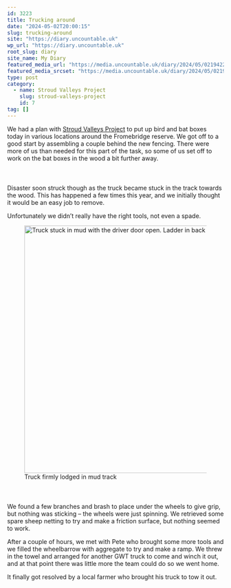 ```yaml
---
id: 3223
title: Trucking around
date: "2024-05-02T20:00:15"
slug: trucking-around
site: "https://diary.uncountable.uk"
wp_url: "https://diary.uncountable.uk"
root_slug: diary
site_name: My Diary
featured_media_url: "https://media.uncountable.uk/diary/2024/05/02194228/IMG20240502113917.webp"
featured_media_srcset: "https://media.uncountable.uk/diary/2024/05/02194228/IMG20240502113917-300x169.webp 300w, https://media.uncountable.uk/diary/2024/05/02194228/IMG20240502113917-1024x576.webp 1024w, https://media.uncountable.uk/diary/2024/05/02194228/IMG20240502113917-150x150.webp 150w, https://media.uncountable.uk/diary/2024/05/02194228/IMG20240502113917-640x360.webp 640w, https://media.uncountable.uk/diary/2024/05/02194228/IMG20240502113917.webp 2000w"
type: post
category:
  - name: Stroud Valleys Project
    slug: stroud-valleys-project
    id: 7
tag: []
---
```



<p>We had a plan with <a href="https://www.stroudvalleysproject.org/">Stroud Valleys Project</a> to put up bird and bat boxes today in various locations around the Fromebridge reserve.  We got off to a good start by assembling a couple behind the new fencing.  There were more of us than needed for this part of the task, so some of us set off to work on the bat boxes in the wood a bit further away.</p>


<style>.kb-row-layout-id3223_9a69ff-e1 > .kt-row-column-wrap{align-content:start;}:where(.kb-row-layout-id3223_9a69ff-e1 > .kt-row-column-wrap) > .wp-block-kadence-column{justify-content:start;}.kb-row-layout-id3223_9a69ff-e1 > .kt-row-column-wrap{column-gap:var(--global-kb-gap-md, 2rem);row-gap:var(--global-kb-gap-md, 2rem);padding-top:var(--global-kb-spacing-sm, 1.5rem);padding-bottom:var(--global-kb-spacing-sm, 1.5rem);grid-template-columns:repeat(2, minmax(0, 1fr));}.kb-row-layout-id3223_9a69ff-e1 > .kt-row-layout-overlay{opacity:0.30;}@media all and (max-width: 1024px){.kb-row-layout-id3223_9a69ff-e1 > .kt-row-column-wrap{grid-template-columns:repeat(2, minmax(0, 1fr));}}@media all and (max-width: 767px){.kb-row-layout-id3223_9a69ff-e1 > .kt-row-column-wrap{grid-template-columns:minmax(0, 1fr);}.kb-row-layout-id3223_9a69ff-e1 > .kt-row-column-wrap > .wp-block-kadence-column:nth-of-type(1){order:2;}.kb-row-layout-id3223_9a69ff-e1 > .kt-row-column-wrap > .wp-block-kadence-column:nth-of-type(2){order:1;}.kb-row-layout-id3223_9a69ff-e1 > .kt-row-column-wrap > .wp-block-kadence-column:nth-of-type(3){order:12;}.kb-row-layout-id3223_9a69ff-e1 > .kt-row-column-wrap > .wp-block-kadence-column:nth-of-type(4){order:11;}.kb-row-layout-id3223_9a69ff-e1 > .kt-row-column-wrap > .wp-block-kadence-column:nth-of-type(5){order:22;}.kb-row-layout-id3223_9a69ff-e1 > .kt-row-column-wrap > .wp-block-kadence-column:nth-of-type(6){order:21;}.kb-row-layout-id3223_9a69ff-e1 > .kt-row-column-wrap > .wp-block-kadence-column:nth-of-type(7){order:32;}.kb-row-layout-id3223_9a69ff-e1 > .kt-row-column-wrap > .wp-block-kadence-column:nth-of-type(8){order:31;}}</style><div class="kb-row-layout-wrap kb-row-layout-id3223_9a69ff-e1 alignnone wp-block-kadence-rowlayout"><div class="kt-row-column-wrap kt-has-2-columns kt-row-layout-equal kt-tab-layout-inherit kt-mobile-layout-row kt-row-valign-top">
<style>.kadence-column3223_573b15-95 > .kt-inside-inner-col,.kadence-column3223_573b15-95 > .kt-inside-inner-col:before{border-top-left-radius:0px;border-top-right-radius:0px;border-bottom-right-radius:0px;border-bottom-left-radius:0px;}.kadence-column3223_573b15-95 > .kt-inside-inner-col{column-gap:var(--global-kb-gap-sm, 1rem);}.kadence-column3223_573b15-95 > .kt-inside-inner-col{flex-direction:column;}.kadence-column3223_573b15-95 > .kt-inside-inner-col > .aligncenter{width:100%;}.kadence-column3223_573b15-95 > .kt-inside-inner-col:before{opacity:0.3;}.kadence-column3223_573b15-95{position:relative;}@media all and (max-width: 1024px){.kadence-column3223_573b15-95 > .kt-inside-inner-col{flex-direction:column;justify-content:center;}}@media all and (max-width: 767px){.kadence-column3223_573b15-95 > .kt-inside-inner-col{flex-direction:column;justify-content:center;}}</style>
<div class="wp-block-kadence-column kadence-column3223_573b15-95"><div class="kt-inside-inner-col">
<p>Disaster soon struck though as the truck became stuck in the track towards the wood.  This has happened a few times this year, and we initially thought it would be an easy job to remove.</p>



<p>Unfortunately we didn&#8217;t really have the right tools, not even a spade.  </p>
</div></div>


<style>.kadence-column3223_762e67-dc > .kt-inside-inner-col,.kadence-column3223_762e67-dc > .kt-inside-inner-col:before{border-top-left-radius:0px;border-top-right-radius:0px;border-bottom-right-radius:0px;border-bottom-left-radius:0px;}.kadence-column3223_762e67-dc > .kt-inside-inner-col{column-gap:var(--global-kb-gap-sm, 1rem);}.kadence-column3223_762e67-dc > .kt-inside-inner-col{flex-direction:column;}.kadence-column3223_762e67-dc > .kt-inside-inner-col > .aligncenter{width:100%;}.kadence-column3223_762e67-dc > .kt-inside-inner-col:before{opacity:0.3;}.kadence-column3223_762e67-dc{position:relative;}@media all and (max-width: 1024px){.kadence-column3223_762e67-dc > .kt-inside-inner-col{flex-direction:column;justify-content:center;}}@media all and (max-width: 767px){.kadence-column3223_762e67-dc > .kt-inside-inner-col{flex-direction:column;justify-content:center;}}</style>
<div class="wp-block-kadence-column kadence-column3223_762e67-dc"><div class="kt-inside-inner-col">
<figure class="wp-block-image size-large"><img loading="lazy" decoding="async" width="1024" height="576" src="https://media.uncountable.uk/diary/2024/05/02194228/IMG20240502113917-1024x576.webp" alt="Truck stuck in mud with the driver door open. Ladder in back of truck" class="wp-image-3220" srcset="https://media.uncountable.uk/diary/2024/05/02194228/IMG20240502113917-1024x576.webp 1024w, https://media.uncountable.uk/diary/2024/05/02194228/IMG20240502113917-300x169.webp 300w, https://media.uncountable.uk/diary/2024/05/02194228/IMG20240502113917-640x360.webp 640w, https://media.uncountable.uk/diary/2024/05/02194228/IMG20240502113917.webp 2000w" sizes="auto, (max-width: 1024px) 100vw, 1024px" /><figcaption class="wp-element-caption">Truck firmly lodged in mud track</figcaption></figure>
</div></div>

</div></div>


<p>We found a few branches and brash to place under the wheels to give grip, but nothing was sticking &#8211; the wheels were just spinning.  We retrieved some spare sheep netting to try and make a friction surface, but nothing seemed to work.</p>



<p>After a couple of hours, we met with Pete who brought some more tools and we filled the wheelbarrow with aggregate to try and make a ramp.  We threw in the towel and arranged for another GWT truck to come and winch it out, and at that point there was little more the team could do so we went home.</p>



<p>It finally got resolved by a local farmer who brought his truck to tow it out.</p>
